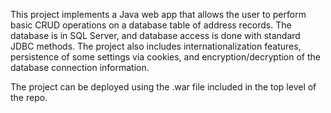 This project implements a Java web app that allows the user to perform basic CRUD operations on a database table of address records.  The database is in SQL Server, and database access is done with standard JDBC methods.  The project also includes internationalization features, persistence of some settings via cookies, and encryption/decryption of the database connection information.

The project can be deployed using the .war file included in the top level of the repo.
